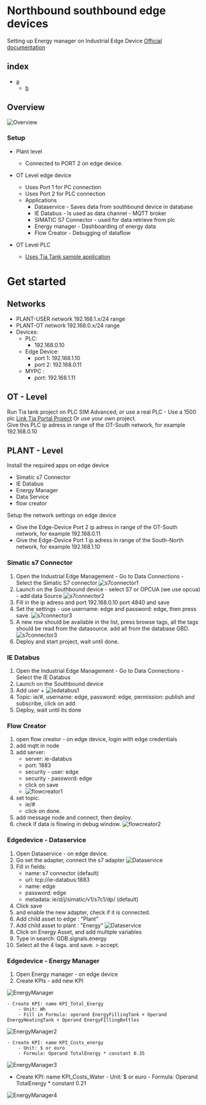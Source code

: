 # Northbound southbound edge devices
Setting up Energy manager on Industrial Edge Device
[Official documentation](https://github.com/industrial-edge/energy-manager-getting-started)

## index

* [a](#a)
    * [b](#b)

## Overview
![Overview](files/architecture.JPG)


### Setup

- Plant level
  - Connected to PORT 2 on edge device.

- OT Level edge device
  - Uses Port 1 for PC connection
  - Uses Port 2 for PLC connection
  - Applications
    - Dataservice - Saves data from southbound device in database    
    - IE Databus - Is used as data channel - MQTT broker      
    - SIMATIC S7 Connector - used for data retrieve from plc
    - Energy manager - Dashboarding of energy data  
    - Flow Creator - Debugging of dataflow
      
- OT Level PLC
  - [Uses Tia Tank sample application](https://github.com/industrial-edge/miscellaneous#tank-application)

# Get started

## Networks
  - PLANT-USER network 192.168.1.x/24 range
  - PLANT-OT network 192.168.0.x/24 range  
  - Devices:
    - PLC: 
      - 192.168.0.10
    - Edge Device: 
      - port 1: 192.168.1.10
      - port 2: 192.168.0.11
    - MYPC :
      - port: 192.168.1.11     

## OT - Level
  Run Tia tank project on PLC SIM Advanced, or use a real PLC - Use a 1500 plc [Link Tia Portal Project](https://github.com/industrial-edge/miscellaneous#tank-application)  Or use your own project.  
  Give this PLC ip adress in range of the OT-South network, for example 192.168.0.10

## PLANT - Level
Install the required apps on edge device
- Simatic s7 Connector 
- IE Databus 
- Energy Manager
- Data Service
- flow creator
 
Setup the network settings  on edge device
  - Give the Edge-Device Port 2 ip adress in range of the OT-South network, for example 192.168.0.11
  - Give the Edge-Device Port 1 ip adress in range of the South-North network, for example 192.168.1.10

### Simatic s7 Connector
1. Open the Industrial Edge Management - Go to Data Connections - Select the Simatic S7 connector
![s7connector1](files/edgedevice-s7-connector-1.JPG)
2. Launch on the Southbound device - select S7 or OPCUA (we use opcua) - add data Source 
![s7connector2](files/edgedevice-s7-connector-2-add-opcua.JPG)
3. Fill in the ip adress and port 192.168.0.10 port 4840 and save
4. Set the settings - use username: edge and password: edge, then press save.
![s7connector3](files/edgedevice-s7-connector-3-settings.JPG)
5. A new row should be available in the list, press browse tags, all the tags should be read from the datasource. add all from the database GBD.
![s7connector3](files/edgedevice-s7-connector-4-browse.JPG)
6. Deploy and start project, wait until done.

### IE Databus
1. Open the Industrial Edge Management - Go to Data Connections - Select the IE Databus
2. Launch on the Southbound device 
3. Add user + 
![iedatabus1](files/edgedevice-ie-databus-1.JPG)
4. Topic: ie/#, username: edge, password: edge, permission: publish and subscribe, click on add.
5. Deploy, wait until its done

### Flow Creator
1. open flow creator - on edge device, login with edge credentials 
2. add mqtt in node
3. add server: 
    - server: ie-databus
    - port: 1883
    - security - user: edge
    - security - password: edge
    - click on save
    - ![flowcreator1](files/edgedevice-flow-creator-1.JPG)
4. set topic:
    - ie/#
    - click on done.
5. add message node and connect, then deploy.
6. check if data is flowing in debug window.
![flowcreator2](files/edgedevice-flow-creator-2.JPG)


### Edgedevice - Dataservice 
1. Open Dataservice - on edge device.
2. Go set the adapter, connect the s7 adapter
![Dataservice](files/edgedevice-dataservice-1.JPG)
3. Fill in fields:
   - name: s7 connector (default)
   - url: tcp://ie-databus:1883
   - name: edge
   - password: edge
   - metadata: ie/d/j/simatic/v1/s7c1/dp/   (default)
4. Click save
5. and enable the new adapter, check if it is connected.
6. Add child asset to edge : "Plant" 
7. Add child asset to plant : "Energy" 
![Dataservice](files/edgedevice-dataservice-2.JPG)
8. Click on Energy Asset, and add multiple variables
9. Type in search: GDB.signals.energy
10. Select all the 4 tags. and save. > accept.


### Edgedevice - Energy Manager
1. Open Energy manager - on edge device
2. Create KPIs - add new KPI

![EnergyManager](files/energymanager-1.JPG)

    - Create KPI: name KPI_Total_Energy
        - Unit: Wh
        - Fill in Formula: operand EnergyFillingTank + Operand EnergyHeatingTank + Operand EnergyFIllingBottles

![EnergyManager2](files/energymanager-2.JPG)

    - Create KPI: name KPI_Costs_energy
        - Unit: $ or euro
        - Formula: Operand TotalEnergy * constant 0.35

![EnergyManager3](files/energymanager-3.JPG)

- Create KPI: name KPI_Costs_Water
        - Unit: $ or euro
        - Formula: Operand TotalEnergy * constant 0.21

![EnergyManager4](files/energymanager-4.JPG)